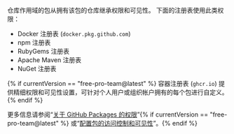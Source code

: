 仓库作用域的包从拥有该包的仓库继承权限和可见性。 下面的注册表使用此类权限：
- Docker 注册表 (`docker.pkg.github.com`)
- npm 注册表
- RubyGems 注册表
- Apache Maven 注册表
- NuGet 注册表

{% if currentVersion == "free-pro-team@latest" %}
容器注册表 (`ghcr.io`) 提供精细权限和可见性设置，可针对个人用户或组织帐户拥有的每个包进行自定义。
{% endif %}

更多信息请参阅“[关于 GitHub Packages 的权限](/packages/learn-github-packages/about-permissions-for-github-packages)”{% if currentVersion == "free-pro-team@latest" %} 或“[配置包的访问控制和可见性](/packages/learn-github-packages/configuring-a-packages-access-control-and-visibility)”。{% endif %}
